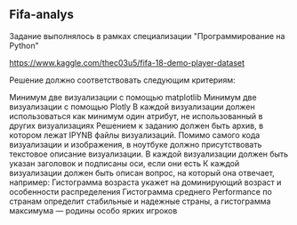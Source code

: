 ## Fifa-analys
Задание выполнялось в рамках специализации "Программирование на Python"


https://www.kaggle.com/thec03u5/fifa-18-demo-player-dataset

Решение должно соответствовать следующим критериям:

Минимум две визуализации с помощью matplotlib
Минимум две визуализации с помощью Plotly
В каждой визуализации должен использоваться как минимум один атрибут, не использованный в других визуализациях
Решением к заданию должен быть архив, в котором лежат IPYNB файлы визуализаций. Помимо самого кода визуализации и изображения, в ноутбуке должно присутствовать текстовое описание визуализации.
В каждой визуализации должен быть указан заголовок и подписаны оси, если они есть
К каждой визуализации должен быть описан вопрос, на который она отвечает, например:
Гистограмма возраста укажет на доминирующий возраст и особенности распределения
Гистограмма среднего Performance по странам определит стабильные и надежные страны, а гистограмма максимума — родины особо ярких игроков
